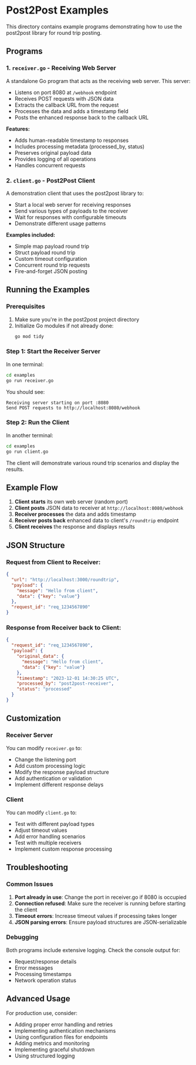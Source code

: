 # Post2Post Examples

This directory contains example programs demonstrating how to use the post2post library for round trip posting.

## Programs

### 1. `receiver.go` - Receiving Web Server

A standalone Go program that acts as the receiving web server. This server:

- Listens on port 8080 at `/webhook` endpoint
- Receives POST requests with JSON data
- Extracts the callback URL from the request
- Processes the data and adds a timestamp field
- Posts the enhanced response back to the callback URL

**Features:**
- Adds human-readable timestamp to responses
- Includes processing metadata (processed_by, status)
- Preserves original payload data
- Provides logging of all operations
- Handles concurrent requests

### 2. `client.go` - Post2Post Client

A demonstration client that uses the post2post library to:

- Start a local web server for receiving responses
- Send various types of payloads to the receiver
- Wait for responses with configurable timeouts
- Demonstrate different usage patterns

**Examples included:**
- Simple map payload round trip
- Struct payload round trip
- Custom timeout configuration
- Concurrent round trip requests
- Fire-and-forget JSON posting

## Running the Examples

### Prerequisites

1. Make sure you're in the post2post project directory
2. Initialize Go modules if not already done:
   ```bash
   go mod tidy
   ```

### Step 1: Start the Receiver Server

In one terminal:

```bash
cd examples
go run receiver.go
```

You should see:
```
Receiving server starting on port :8080
Send POST requests to http://localhost:8080/webhook
```

### Step 2: Run the Client

In another terminal:

```bash
cd examples
go run client.go
```

The client will demonstrate various round trip scenarios and display the results.

## Example Flow

1. **Client starts** its own web server (random port)
2. **Client posts** JSON data to receiver at `http://localhost:8080/webhook`
3. **Receiver processes** the data and adds timestamp
4. **Receiver posts back** enhanced data to client's `/roundtrip` endpoint
5. **Client receives** the response and displays results

## JSON Structure

### Request from Client to Receiver:
```json
{
  "url": "http://localhost:3000/roundtrip",
  "payload": {
    "message": "Hello from client",
    "data": {"key": "value"}
  },
  "request_id": "req_1234567890"
}
```

### Response from Receiver back to Client:
```json
{
  "request_id": "req_1234567890",
  "payload": {
    "original_data": {
      "message": "Hello from client", 
      "data": {"key": "value"}
    },
    "timestamp": "2023-12-01 14:30:25 UTC",
    "processed_by": "post2post-receiver",
    "status": "processed"
  }
}
```

## Customization

### Receiver Server

You can modify `receiver.go` to:
- Change the listening port
- Add custom processing logic
- Modify the response payload structure
- Add authentication or validation
- Implement different response delays

### Client

You can modify `client.go` to:
- Test with different payload types
- Adjust timeout values
- Add error handling scenarios
- Test with multiple receivers
- Implement custom response processing

## Troubleshooting

### Common Issues

1. **Port already in use**: Change the port in receiver.go if 8080 is occupied
2. **Connection refused**: Make sure the receiver is running before starting the client
3. **Timeout errors**: Increase timeout values if processing takes longer
4. **JSON parsing errors**: Ensure payload structures are JSON-serializable

### Debugging

Both programs include extensive logging. Check the console output for:
- Request/response details
- Error messages
- Processing timestamps
- Network operation status

## Advanced Usage

For production use, consider:
- Adding proper error handling and retries
- Implementing authentication mechanisms
- Using configuration files for endpoints
- Adding metrics and monitoring
- Implementing graceful shutdown
- Using structured logging